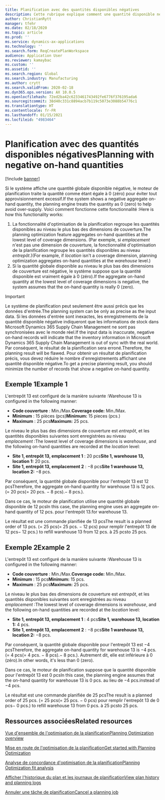 ```yaml
---
title: Planification avec des quantités disponibles négatives
description: Cette rubrique explique comment une quantité disponible négative est gérée lorsque vous utilisez la fonctionnalité d'optimisation de la planification.
author: ChristianRytt
manager: tfehr
ms.date: 02/18/2020
ms.topic: article
ms.prod: ''
ms.service: dynamics-ax-applications
ms.technology: ''
ms.search.form: ReqCreatePlanWorkspace
audience: Application User
ms.reviewer: kamaybac
ms.custom: ''
ms.assetid: ''
ms.search.region: Global
ms.search.industry: Manufacturing
ms.author: crytt
ms.search.validFrom: 2020-02-18
ms.dyn365.ops.version: AX 10.0.5
ms.openlocfilehash: 72ed2ba42c6233461743492fe6776f376195ada6
ms.sourcegitcommit: 38d40c331c8894acb7b119c5073e3088b54776c1
ms.translationtype: HT
ms.contentlocale: fr-FR
ms.lasthandoff: 01/15/2021
ms.locfileid: "4983464"
---
```

# <a name="planning-with-negative-on-hand-quantities"></a><span data-ttu-id="4d2f9-103">Planification avec des quantités disponibles négatives</span><span class="sxs-lookup"><span data-stu-id="4d2f9-103">Planning with negative on-hand quantities</span></span>

[!include [banner](../../includes/banner.md)]

<span data-ttu-id="4d2f9-104">Si le système affiche une quantité globale disponible négative, le moteur de planification traite la quantité comme étant égale à 0 (zéro) pour éviter tout approvisionnement excessif.</span><span class="sxs-lookup"><span data-stu-id="4d2f9-104">If the system shows a negative aggregate on-hand quantity, the planning engine treats the quantity as 0 (zero) to help avoid over-supply.</span></span> <span data-ttu-id="4d2f9-105">Voici comment fonctionne cette fonctionnalité :</span><span class="sxs-lookup"><span data-stu-id="4d2f9-105">Here is how this functionality works:</span></span>

1. <span data-ttu-id="4d2f9-106">La fonctionnalité d'optimisation de la planification regroupe les quantités disponibles au niveau le plus bas des dimensions de couverture.</span><span class="sxs-lookup"><span data-stu-id="4d2f9-106">The planning optimization feature aggregates on-hand quantities at the lowest level of coverage dimensions.</span></span> <span data-ttu-id="4d2f9-107">(Par exemple, si *emplacement* n'est pas une dimension de couverture, la fonctionnalité d'optimisation de la planification regroupe les quantités disponibles au niveau *entrepôt*.)</span><span class="sxs-lookup"><span data-stu-id="4d2f9-107">(For example, if *location* isn't a coverage dimension, planning optimization aggregates on-hand quantities at the *warehouse* level.)</span></span>
1. <span data-ttu-id="4d2f9-108">Si la quantité globale disponible au niveau le plus bas des dimensions de couverture est négative, le système suppose que la quantité disponible est vraiment égale à 0 (zéro).</span><span class="sxs-lookup"><span data-stu-id="4d2f9-108">If the aggregate on-hand quantity at the lowest level of coverage dimensions is negative, the system assumes that the on-hand quantity is really 0 (zero).</span></span>

> [!IMPORTANT]
> <span data-ttu-id="4d2f9-109">Le système de planification peut seulement être aussi précis que les données d'entrée.</span><span class="sxs-lookup"><span data-stu-id="4d2f9-109">The planning system can be only as precise as the input data.</span></span> <span data-ttu-id="4d2f9-110">Si les données d'entrée sont inexactes, les enregistrements de la quantité disponible négative indiqueront que les informations de stock dans Microsoft Dynamics 365 Supply Chain Management ne sont pas synchronisées avec le monde réel.</span><span class="sxs-lookup"><span data-stu-id="4d2f9-110">If the input data is inaccurate, negative on-hand records will indicate that the inventory information in Microsoft Dynamics 365 Supply Chain Management is out of sync with the real world.</span></span> <span data-ttu-id="4d2f9-111">Par conséquent, le résultat de la planification sera erroné.</span><span class="sxs-lookup"><span data-stu-id="4d2f9-111">Therefore, the planning result will be flawed.</span></span> <span data-ttu-id="4d2f9-112">Pour obtenir un résultat de planification précis, vous devez réduire le nombre d'enregistrements affichant une quantité disponible négative.</span><span class="sxs-lookup"><span data-stu-id="4d2f9-112">To get a precise planning result, you should minimize the number of records that show a negative on-hand quantity.</span></span>

## <a name="example-1"></a><span data-ttu-id="4d2f9-113">Exemple 1</span><span class="sxs-lookup"><span data-stu-id="4d2f9-113">Example 1</span></span>

<span data-ttu-id="4d2f9-114">L'entrepôt 13 est configuré de la manière suivante :</span><span class="sxs-lookup"><span data-stu-id="4d2f9-114">Warehouse 13 is configured in the following manner:</span></span>

- <span data-ttu-id="4d2f9-115">**Code couverture** : Min./Max.</span><span class="sxs-lookup"><span data-stu-id="4d2f9-115">**Coverage code:** Min./Max.</span></span>
- <span data-ttu-id="4d2f9-116">**Minimum** : 15 pièces (pcs)</span><span class="sxs-lookup"><span data-stu-id="4d2f9-116">**Minimum:** 15 pieces (pcs.)</span></span>
- <span data-ttu-id="4d2f9-117">**Maximum** : 25 pcs</span><span class="sxs-lookup"><span data-stu-id="4d2f9-117">**Maximum:** 25 pcs.</span></span>

<span data-ttu-id="4d2f9-118">Le niveau le plus bas des dimensions de couverture est *entrepôt*, et les quantités disponibles suivantes sont enregistrées au niveau *emplacement* :</span><span class="sxs-lookup"><span data-stu-id="4d2f9-118">The lowest level of coverage dimensions is *warehouse*, and the following on-hand quantities are recorded at the *location* level:</span></span>

- <span data-ttu-id="4d2f9-119">**Site 1, entrepôt 13, emplacement 1** : 20 pcs</span><span class="sxs-lookup"><span data-stu-id="4d2f9-119">**Site 1, warehouse 13, location 1:** 20 pcs.</span></span>
- <span data-ttu-id="4d2f9-120">**Site 1, entrepôt 13, emplacement 2** : &minus;8 pcs</span><span class="sxs-lookup"><span data-stu-id="4d2f9-120">**Site 1 warehouse 13, location 2:** &minus;8 pcs.</span></span>

<span data-ttu-id="4d2f9-121">Par conséquent, la quantité globale disponible pour l'entrepôt 13 est 12 pcs</span><span class="sxs-lookup"><span data-stu-id="4d2f9-121">Therefore, the aggregate on-hand quantity for warehouse 13 is 12 pcs.</span></span> <span data-ttu-id="4d2f9-122">(= 20 pcs</span><span class="sxs-lookup"><span data-stu-id="4d2f9-122">(= 20 pcs.</span></span> <span data-ttu-id="4d2f9-123">&minus; 8 pcs).</span><span class="sxs-lookup"><span data-stu-id="4d2f9-123">&minus; 8 pcs.).</span></span>

<span data-ttu-id="4d2f9-124">Dans ce cas, le moteur de planification utilise une quantité globale disponible de 12 pcs</span><span class="sxs-lookup"><span data-stu-id="4d2f9-124">In this case, the planning engine uses an aggregate on-hand quantity of 12 pcs.</span></span> <span data-ttu-id="4d2f9-125">pour l'entrepôt 13.</span><span class="sxs-lookup"><span data-stu-id="4d2f9-125">for warehouse 13.</span></span>

<span data-ttu-id="4d2f9-126">Le résultat est une commande planifiée de 13 pcs</span><span class="sxs-lookup"><span data-stu-id="4d2f9-126">The result is a planned order of 13 pcs.</span></span> <span data-ttu-id="4d2f9-127">(= 25 pcs</span><span class="sxs-lookup"><span data-stu-id="4d2f9-127">(= 25 pcs.</span></span> <span data-ttu-id="4d2f9-128">&minus; 12 pcs) pour remplir l'entrepôt 13 de 12 pcs</span><span class="sxs-lookup"><span data-stu-id="4d2f9-128">&minus; 12 pcs.) to refill warehouse 13 from 12 pcs.</span></span> <span data-ttu-id="4d2f9-129">à 25 pcs</span><span class="sxs-lookup"><span data-stu-id="4d2f9-129">to 25 pcs.</span></span>

## <a name="example-2"></a><span data-ttu-id="4d2f9-130">Exemple 2</span><span class="sxs-lookup"><span data-stu-id="4d2f9-130">Example 2</span></span>

<span data-ttu-id="4d2f9-131">L'entrepôt 13 est configuré de la manière suivante :</span><span class="sxs-lookup"><span data-stu-id="4d2f9-131">Warehouse 13 is configured in the following manner:</span></span>

- <span data-ttu-id="4d2f9-132">**Code couverture** : Min./Max.</span><span class="sxs-lookup"><span data-stu-id="4d2f9-132">**Coverage code:** Min./Max.</span></span>
- <span data-ttu-id="4d2f9-133">**Minimum** : 15 pcs</span><span class="sxs-lookup"><span data-stu-id="4d2f9-133">**Minimum:** 15 pcs.</span></span>
- <span data-ttu-id="4d2f9-134">**Maximum** : 25 pcs</span><span class="sxs-lookup"><span data-stu-id="4d2f9-134">**Maximum:** 25 pcs.</span></span>

<span data-ttu-id="4d2f9-135">Le niveau le plus bas des dimensions de couverture est *entrepôt*, et les quantités disponibles suivantes sont enregistrées au niveau *emplacement* :</span><span class="sxs-lookup"><span data-stu-id="4d2f9-135">The lowest level of coverage dimensions is *warehouse*, and the following on-hand quantities are recorded at the *location* level:</span></span>

- <span data-ttu-id="4d2f9-136">**Site 1, entrepôt 13, emplacement 1** : 4 pcs</span><span class="sxs-lookup"><span data-stu-id="4d2f9-136">**Site 1, warehouse 13, location 1:** 4 pcs.</span></span>
- <span data-ttu-id="4d2f9-137">**Site 1, entrepôt 13, emplacement 2** : &minus;8 pcs</span><span class="sxs-lookup"><span data-stu-id="4d2f9-137">**Site 1 warehouse 13, location 2:** &minus;8 pcs.</span></span>

<span data-ttu-id="4d2f9-138">Par conséquent, la quantité globale disponible pour l'entrepôt 13 est &minus;4 pcs</span><span class="sxs-lookup"><span data-stu-id="4d2f9-138">Therefore, the aggregate on-hand quantity for warehouse 13 is &minus;4 pcs.</span></span> <span data-ttu-id="4d2f9-139">(= 4 pcs</span><span class="sxs-lookup"><span data-stu-id="4d2f9-139">(= 4 pcs.</span></span> <span data-ttu-id="4d2f9-140">&minus; 8 pcs).</span><span class="sxs-lookup"><span data-stu-id="4d2f9-140">&minus; 8 pcs.).</span></span> <span data-ttu-id="4d2f9-141">Autrement dit, elle est inférieure à 0 (zéro).</span><span class="sxs-lookup"><span data-stu-id="4d2f9-141">In other words, it's less than 0 (zero).</span></span>

<span data-ttu-id="4d2f9-142">Dans ce cas, le moteur de planification suppose que la quantité disponible pour l'entrepôt 13 est 0 pcs</span><span class="sxs-lookup"><span data-stu-id="4d2f9-142">In this case, the planning engine assumes that the on-hand quantity for warehouse 13 is 0 pcs.</span></span> <span data-ttu-id="4d2f9-143">au lieu de &minus;4 pcs.</span><span class="sxs-lookup"><span data-stu-id="4d2f9-143">instead of &minus;4 pcs.</span></span>

<span data-ttu-id="4d2f9-144">Le résultat est une commande planifiée de 25 pcs</span><span class="sxs-lookup"><span data-stu-id="4d2f9-144">The result is a planned order of 25 pcs.</span></span> <span data-ttu-id="4d2f9-145">(= 25 pcs</span><span class="sxs-lookup"><span data-stu-id="4d2f9-145">(= 25 pcs.</span></span> <span data-ttu-id="4d2f9-146">&minus; 0 pcs) pour remplir l'entrepôt 13 de 0 pcs</span><span class="sxs-lookup"><span data-stu-id="4d2f9-146">&minus; 0 pcs.) to refill warehouse 13 from 0 pcs.</span></span> <span data-ttu-id="4d2f9-147">à 25 pcs</span><span class="sxs-lookup"><span data-stu-id="4d2f9-147">to 25 pcs.</span></span>

## <a name="related-resources"></a><span data-ttu-id="4d2f9-148">Ressources associées</span><span class="sxs-lookup"><span data-stu-id="4d2f9-148">Related resources</span></span>

[<span data-ttu-id="4d2f9-149">Vue d'ensemble de l'optimisation de la planification</span><span class="sxs-lookup"><span data-stu-id="4d2f9-149">Planning Optimization overview</span></span>](planning-optimization-overview.md)

[<span data-ttu-id="4d2f9-150">Mise en route de l'optimisation de la planification</span><span class="sxs-lookup"><span data-stu-id="4d2f9-150">Get started with Planning Optimization</span></span>](get-started.md)

[<span data-ttu-id="4d2f9-151">Analyse de concordance d'optimisation de la planification</span><span class="sxs-lookup"><span data-stu-id="4d2f9-151">Planning Optimization fit analysis</span></span>](planning-optimization-fit-analysis.md)

[<span data-ttu-id="4d2f9-152">Afficher l'historique du plan et les journaux de planification</span><span class="sxs-lookup"><span data-stu-id="4d2f9-152">View plan history and planning logs</span></span>](plan-history-logs.md)

[<span data-ttu-id="4d2f9-153">Annuler une tâche de planification</span><span class="sxs-lookup"><span data-stu-id="4d2f9-153">Cancel a planning job</span></span>](cancel-planning-job.md)
